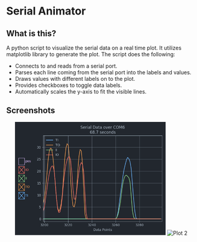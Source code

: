 # Serial Animator

## What is this?
A python script to visualize the serial data on a real time plot. It utilizes matplotlib library to generate the plot. The script does the following:

* Connects to and reads from a serial port.
* Parses each line coming from the serial port into the labels and values.
* Draws values with different labels on to the plot.
* Provides checkboxes to toggle data labels.
* Automatically scales the y-axis to fit the visible lines.

## Screenshots
<p align="center">
  <img src="https://github.com/bataseven/serial_animator/blob/master/Screenshots/Serial_Plotter.png" width=400 title="Plot 1">
  <img src="https://github.com/bataseven/serial_animator/blob/master/Screenshots/Serial_Plotter.png2" width="400" title="Plot 2">
</p>



